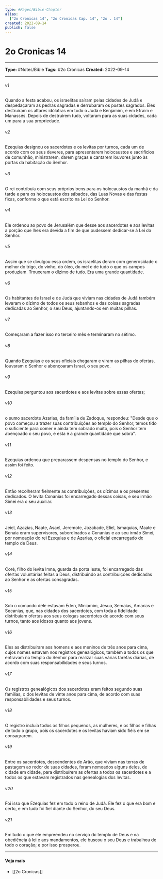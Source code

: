 ```yaml
---
type: #Pages/Bible-Chapter
alias:
  ["2o Cronicas 14", "2o Cronicas Cap. 14", "2o . 14"]
created: 2022-09-14
publish: false
---
```


# 2o Cronicas 14

---

**Type:** #Notes/Bible
**Tags:** #2o Cronicas
**Created:** 2022-09-14

---

###### v1
Quando a festa acabou, os israelitas saíram pelas cidades de Judá e despedaçaram as pedras sagradas e derrubaram os postes sagrados. Eles destruíram os altares idólatras em todo o Judá e Benjamim, e em Efraim e Manassés. Depois de destruírem tudo, voltaram para as suas cidades, cada um para a sua propriedade.
###### v2
Ezequias designou os sacerdotes e os levitas por turnos, cada um de acordo com os seus deveres, para apresentarem holocaustos e sacrifícios de comunhão, ministrarem, darem graças e cantarem louvores junto às portas da habitação do Senhor.
###### v3
O rei contribuía com seus próprios bens para os holocaustos da manhã e da tarde e para os holocaustos dos sábados, das Luas Novas e das festas fixas, conforme o que está escrito na Lei do Senhor.
###### v4
Ele ordenou ao povo de Jerusalém que desse aos sacerdotes e aos levitas a porção que lhes era devida a fim de que pudessem dedicar-se à Lei do Senhor.
###### v5
Assim que se divulgou essa ordem, os israelitas deram com generosidade o melhor do trigo, do vinho, do óleo, do mel e de tudo o que os campos produziam. Trouxeram o dízimo de tudo. Era uma grande quantidade.
###### v6
Os habitantes de Israel e de Judá que viviam nas cidades de Judá também levaram o dízimo de todos os seus rebanhos e das coisas sagradas dedicadas ao Senhor, o seu Deus, ajuntando-os em muitas pilhas.
###### v7
Começaram a fazer isso no terceiro mês e terminaram no sétimo.
###### v8
Quando Ezequias e os seus oficiais chegaram e viram as pilhas de ofertas, louvaram o Senhor e abençoaram Israel, o seu povo.
###### v9
Ezequias perguntou aos sacerdotes e aos levitas sobre essas ofertas;
###### v10
o sumo sacerdote Azarias, da família de Zadoque, respondeu: "Desde que o povo começou a trazer suas contribuições ao templo do Senhor, temos tido o suficiente para comer e ainda tem sobrado muito, pois o Senhor tem abençoado o seu povo, e esta é a grande quantidade que sobra".
###### v11
Ezequias ordenou que preparassem despensas no templo do Senhor, e assim foi feito.
###### v12
Então recolheram fielmente as contribuições, os dízimos e os presentes dedicados. O levita Conanias foi encarregado dessas coisas, e seu irmão Simei era o seu auxiliar.
###### v13
Jeiel, Azazias, Naate, Asael, Jeremote, Jozabade, Eliel, Ismaquias, Maate e Benaia eram supervisores, subordinados a Conanias e ao seu irmão Simei, por nomeação do rei Ezequias e de Azarias, o oficial encarregado do templo de Deus.
###### v14
Coré, filho do levita Imna, guarda da porta leste, foi encarregado das ofertas voluntárias feitas a Deus, distribuindo as contribuições dedicadas ao Senhor e as ofertas consagradas.
###### v15
Sob o comando dele estavam Éden, Miniamim, Jesua, Semaías, Amarias e Secanias, que, nas cidades dos sacerdotes, com toda a fidelidade distribuíam ofertas aos seus colegas sacerdotes de acordo com seus turnos, tanto aos idosos quanto aos jovens.
###### v16
Eles as distribuíram aos homens e aos meninos de três anos para cima, cujos nomes estavam nos registros genealógicos, também a todos os que entravam no templo do Senhor para realizar suas várias tarefas diárias, de acordo com suas responsabilidades e seus turnos.
###### v17
Os registros genealógicos dos sacerdotes eram feitos segundo suas famílias, o dos levitas de vinte anos para cima, de acordo com suas responsabilidades e seus turnos.
###### v18
O registro incluía todos os filhos pequenos, as mulheres, e os filhos e filhas de todo o grupo, pois os sacerdotes e os levitas haviam sido fiéis em se consagrarem.
###### v19
Entre os sacerdotes, descendentes de Arão, que viviam nas terras de pastagem ao redor de suas cidades, foram nomeados alguns deles, de cidade em cidade, para distribuírem as ofertas a todos os sacerdotes e a todos os que estavam registrados nas genealogias dos levitas.
###### v20
Foi isso que Ezequias fez em todo o reino de Judá. Ele fez o que era bom e certo, e em tudo foi fiel diante do Senhor, do seu Deus.
###### v21
Em tudo o que ele empreendeu no serviço do templo de Deus e na obediência à lei e aos mandamentos, ele buscou o seu Deus e trabalhou de todo o coração; e por isso prosperou.


---

#### Veja mais

- [[2o Cronicas]]
